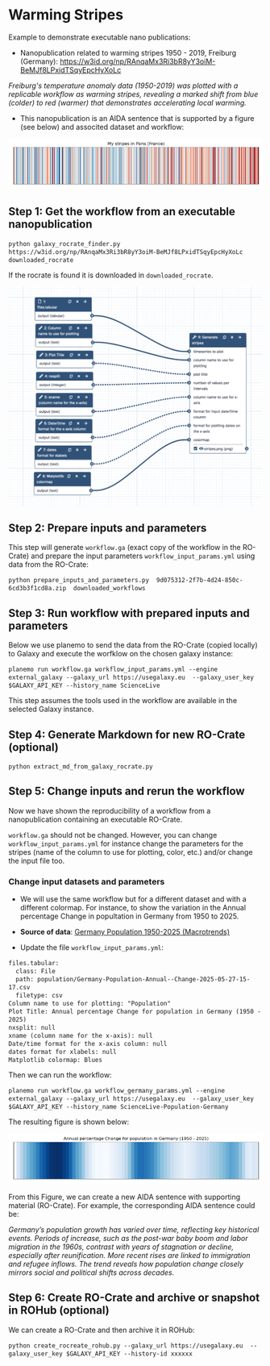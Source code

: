 # Warming Stripes
Example to demonstrate executable nano publications:

- Nanopublication related to warming stripes 1950 - 2019, Freiburg (Germany): https://w3id.org/np/RAnqaMx3Ri3bR8yY3oiM-BeMJf8LPxidTSqyEpcHyXoLc

*Freiburg's temperature anomaly data (1950-2019) was plotted with a replicable workflow as warming stripes, revealing a marked shift from blue (colder) to red (warmer) that demonstrates accelerating local warming.*

- This nanopublication is an AIDA sentence that is supported by a figure (see below) and associted dataset and workflow:

![Warming Stripes in Paris from 1950 to 2019](stripes_paris_1950-2019.png)

## Step 1: Get the workflow from an executable nanopublication

```
python galaxy_rocrate_finder.py https://w3id.org/np/RAnqaMx3Ri3bR8yY3oiM-BeMJf8LPxidTSqyEpcHyXoLc downloaded_rocrate
```

If the rocrate is found it is downloaded in `downloaded_rocrate`.

![Galaxy Workflow for running Warming Stripes](Workflow-Galaxy.png)

## Step 2: Prepare inputs and parameters 

This step will generate `workflow.ga` (exact copy of the workflow in the RO-Crate) and prepare the input parameters `workflow_input_params.yml` using data from the RO-Crate:
```
python prepare_inputs_and_parameters.py  9d075312-2f7b-4d24-850c-6cd3b3f1cd8a.zip  downloaded_workflows
```

## Step 3: Run workflow with prepared inputs and parameters

Below we use planemo to send the data from the RO-Crate (copied locally) to Galaxy and execute the worfklow on the chosen galaxy instance:

```
planemo run workflow.ga workflow_input_params.yml --engine external_galaxy --galaxy_url https://usegalaxy.eu  --galaxy_user_key $GALAXY_API_KEY --history_name ScienceLive
```

This step assumes the tools used in the workflow are available in the selected Galaxy instance.

## Step 4: Generate Markdown for new RO-Crate (optional)

```
python extract_md_from_galaxy_rocrate.py
```

## Step 5: Change inputs and rerun the workflow

Now we have shown the reproducibility of a workflow from a nanopublication containing an executable RO-Crate.

`workflow.ga` should not be changed. However, you can change `workflow_input_params.yml` for instance change the parameters for the stripes (name of the column to use for plotting, color, etc.) and/or change the input file too.

### Change input datasets and parameters

- We will use the same workflow but for a different dataset and with a different colormap. For instance, to show the variation in the Annual percentage Change in popultation in Germany from 1950 to 2025.

- **Source of data**: [Germany Population 1950-2025 (Macrotrends)](https://www.macrotrends.net/global-metrics/countries/deu/germany/population)

- Update the file `workflow_input_params.yml`: 

```
files.tabular:
  class: File
  path: population/Germany-Population-Annual--Change-2025-05-27-15-17.csv
  filetype: csv
Column name to use for plotting: "Population"
Plot Title: Annual percentage Change for population in Germany (1950 - 2025)
nxsplit: null
xname (column name for the x-axis): null
Date/time format for the x-axis column: null
dates format for xlabels: null
Matplotlib colormap: Blues
```

Then we can run the workflow: 
```
planemo run workflow.ga workflow_germany_params.yml --engine external_galaxy --galaxy_url https://usegalaxy.eu  --galaxy_user_key $GALAXY_API_KEY --history_name ScienceLive-Population-Germany
```

The resulting figure is shown below:

![Annual percentage for population in Germnay from 1950 to 2025](stripes_germany_population_1950-2025.png)

From this Figure, we can create a new AIDA sentence with supporting material (RO-Crate). For example, the corresponding AIDA sentence could be:

*Germany’s population growth has varied over time, reflecting key historical events. Periods of increase, such as the post-war baby boom and labor migration in the 1960s, contrast with years of stagnation or decline, especially after reunification. More recent rises are linked to immigration and refugee inflows. The trend reveals how population change closely mirrors social and political shifts across decades.*

## Step 6: Create RO-Crate and archive or snapshot in ROHub (optional)

We can create a RO-Crate and then archive it in ROHub:

```
python create_rocreate_rohub.py --galaxy_url https://usegalaxy.eu  --galaxy_user_key $GALAXY_API_KEY --history-id xxxxxx
```


